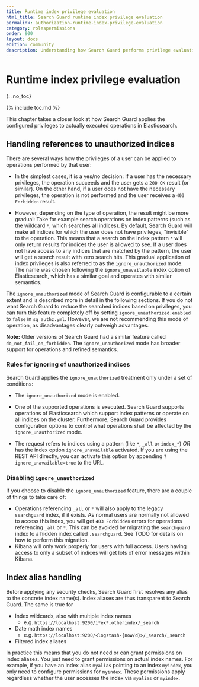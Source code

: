 ```yaml
---
title: Runtime index privilege evaluation
html_title: Search Guard runtime index privilege evaluation
permalink: authorization-runtime-index-privilege-evaluation
category: rolespermissions
order: 900
layout: docs
edition: community
description: Understanding how Search Guard performs privilege evaluation at runtime
---
```


<!---
Copyright 2020 floragunn GmbH
-->
# Runtime index privilege evaluation
{: .no_toc}

{% include toc.md %}

This chapter takes a closer look at how Search Guard applies the configured privileges to actually executed operations in Elasticsearch. 


## Handling references to unauthorized indices

There are several ways how the privileges of a user can be applied to operations performed by that user:

- In the simplest cases, it is a yes/no decision: If a user has the necessary privileges, the operation succeeds and the user gets a `200 OK` result (or similar). On the other hand, if a user does not have the necessary privileges, the operation is not performed and the user receives a `403 Forbidden` result.

- However, depending on the type of operation, the result might be more gradual: Take for example search operations on index patterns (such as the wildcard `*`, which searches all indices). By default, Search Guard will make all indices for which the user does not have privileges, "invisible" to the operation. This means that a search on the index pattern `*` will only return results for indices the user is allowed to see. If a user does not have access to any indices that are matched by the pattern, the user will get a search result with zero search hits. This gradual application of index privileges is also referred to as the `ignore_unauthorized` mode. The name was chosen following the `ignore_unavailable` index option of Elasticsearch, which has a similar goal and operates with similar semantics.

The `ignore_unauthorized` mode of Search Guard is configurable to a certain extent and is described more in detail in the following sections. If you do not want Search Guard to reduce the searched indices based on privileges, you can turn this feature completely off by setting `ignore_unauthorized.enabled` to `false` in `sg_authz.yml`. However, we are not recommending this mode of operation, as disadvantages clearly outweigh advantages. 

**Note:** Older versions of Search Guard had a similar feature called `do_not_fail_on_forbidden`. The `ignore_unauthorized` mode has broader support for operations and refined semantics.

### Rules for ignoring of unauthorized indices

Search Guard applies the  `ignore_unauthorized` treatment only under a set of conditions:

- The `ignore_unauthorized` mode is enabled.

- One of the supported operations is executed. Search Guard supports operations of Elasticsearch which support index patterns or operate on all indices on the cluster. Furthermore, Search Guard provides configuration options to control what operations shall be affected by the `ignore_unauthorized` mode. <!-- See TODO for details. -->

<!-- 
| Name | Rest endpoint | Action |
|---|---|---|
| Field capabilities | `GET /_field_caps` | `indices:data/read/field_caps` |
| Term vectors | `GET /<index>/_termvectors/<id>` | `indices:data/read/tv` |
| Multi term vectors | `POST /_mtermvectors` | `indices:data/read/mtv` |

-->

- The request refers to indices using a pattern (like `*`, `_all` or `index_*`) *OR* has the index option `ignore_unavailable` activated. If you are using the REST API directly, you can activate this option by appending `?ignore_unavailable=true` to the URL.

### Disabling `ignore_unauthorized`

If you choose to disable the `ignore_unauthorized` feature, there are a couple of things to take care of:

- Operations referencing `_all` or `*` will also apply to the legacy `searchguard` index, if it exists. As normal users are normally not allowed to access this index, you will get `403 Forbidden` errors for operations referencing `_all` or `*`. This can be avoided by migrating the `searchguard` index to a hidden index called `.searchguard`. See TODO for details on how to perform this migration.
- Kibana will only work properly for users with full access. Users having access to only a subset of indices will get lots of error messages within Kibana.


## Index alias handling

Before applying any security checks, Search Guard first resolves any alias to the concrete index name(s). Index aliases are thus transparent to Search Guard. The same is true for 

* Index wildcards, also with multiple index names
  * e.g. `https://localhost:9200/i*ex*,otherindex/_search` 
* Date math index names
  * e.g.  `https://localhost:9200/<logstash-{now/d}>/_search/_search`
* Filtered index aliases 

In practice this means that you do not need or can grant permissions on index aliases. You just need to grant permissions on actual index names. For example, if you have an index alias `myalias` pointing to an index `myindex`, you only need to configure permissions for `myindex`. These permissions apply regardless whether the user accesses the index via `myalias` or `myindex`.
